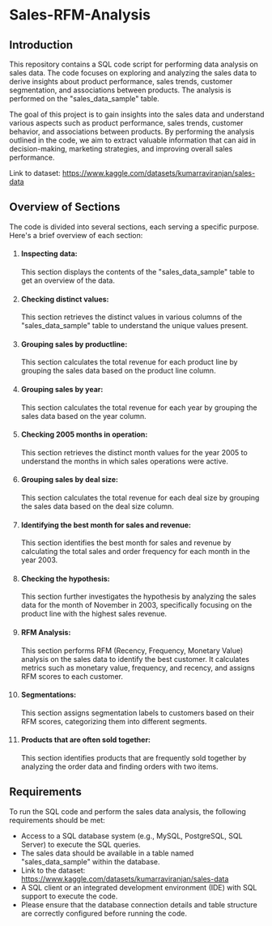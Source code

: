 # Sales-RFM-Analysis

## Introduction
This repository contains a SQL code script for performing data analysis on sales data. The code focuses on exploring and analyzing the sales data to derive insights about product performance, sales trends, customer segmentation, and associations between products. The analysis is performed on the "sales_data_sample" table.

The goal of this project is to gain insights into the sales data and understand various aspects such as product performance, sales trends, customer behavior, and associations between products. By performing the analysis outlined in the code, we aim to extract valuable information that can aid in decision-making, marketing strategies, and improving overall sales performance.

Link to dataset: https://www.kaggle.com/datasets/kumarraviranjan/sales-data

## Overview of Sections
The code is divided into several sections, each serving a specific purpose. Here's a brief overview of each section:

1. <h4>Inspecting data:</h4>This section displays the contents of the "sales_data_sample" table to get an overview of the data.

2. <h4>Checking distinct values:</h4> This section retrieves the distinct values in various columns of the "sales_data_sample" table to understand the unique values present.

3. <h4>Grouping sales by productline:</h4> This section calculates the total revenue for each product line by grouping the sales data based on the product line column.

4. <h4>Grouping sales by year:</h4> This section calculates the total revenue for each year by grouping the sales data based on the year column.

5. <h4>Checking 2005 months in operation:</h4> This section retrieves the distinct month values for the year 2005 to understand the months in which sales operations were active.

6. <h4>Grouping sales by deal size:</h4> This section calculates the total revenue for each deal size by grouping the sales data based on the deal size column.

7. <h4>Identifying the best month for sales and revenue:</h4> This section identifies the best month for sales and revenue by calculating the total sales and order frequency for each month in the year 2003.

8. <h4>Checking the hypothesis:</h4> This section further investigates the hypothesis by analyzing the sales data for the month of November in 2003, specifically focusing on the product line with the highest sales revenue.

9. <h4>RFM Analysis:</h4> This section performs RFM (Recency, Frequency, Monetary Value) analysis on the sales data to identify the best customer. It calculates metrics such as monetary value, frequency, and recency, and assigns RFM scores to each customer.

10. <h4>Segmentations:</h4> This section assigns segmentation labels to customers based on their RFM scores, categorizing them into different segments.

11. <h4>Products that are often sold together:</h4> This section identifies products that are frequently sold together by analyzing the order data and finding orders with two items.

## Requirements
To run the SQL code and perform the sales data analysis, the following requirements should be met:

- Access to a SQL database system (e.g., MySQL, PostgreSQL, SQL Server) to execute the SQL queries.
- The sales data should be available in a table named "sales_data_sample" within the database.
- Link to the dataset: https://www.kaggle.com/datasets/kumarraviranjan/sales-data
- A SQL client or an integrated development environment (IDE) with SQL support to execute the code.
- Please ensure that the database connection details and table structure are correctly configured before running the code.
